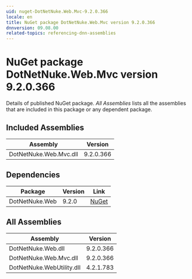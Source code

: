 ```yaml
---
uid: nuget-DotNetNuke.Web.Mvc-9.2.0.366
locale: en
title: NuGet package DotNetNuke.Web.Mvc version 9.2.0.366
dnnversion: 09.08.00
related-topics: referencing-dnn-assemblies
---
```


# NuGet package DotNetNuke.Web.Mvc version 9.2.0.366
Details of published NuGet package.
*All Assemblies* lists all the assemblies that are included in this package or any dependent package.

## Included Assemblies

|Assembly|Version|
|---|---|
|DotNetNuke.Web.Mvc.dll|9.2.0.366|

## Dependencies

|Package|Version|Link|
|---|---|---|
|DotNetNuke.Web|9.2.0|[NuGet](https://www.nuget.org/packages/DotNetNuke.Web/9.2.0)|

## All Assemblies

|Assembly|Version|
|---|---|
|DotNetNuke.Web.dll|9.2.0.366|
|DotNetNuke.Web.Mvc.dll|9.2.0.366|
|DotNetNuke.WebUtility.dll|4.2.1.783|

